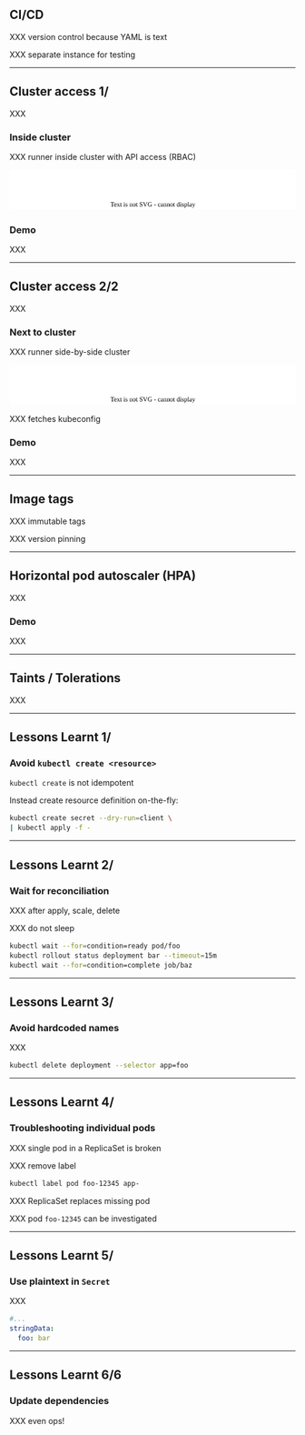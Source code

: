 ## CI/CD

XXX version control because YAML is text

XXX separate instance for testing

---

## Cluster access 1/

XXX

### Inside cluster

XXX runner inside cluster with API access (RBAC)

![](120_kubernetes/ci_cd/inside.drawio.svg) <!-- .element: style="width: 50%;" -->

### Demo

XXX

---

## Cluster access 2/2

XXX

### Next to cluster

XXX runner side-by-side cluster

![](120_kubernetes/ci_cd/side-by-side.drawio.svg) <!-- .element: style="width: 50%;" -->

XXX fetches kubeconfig

### Demo

XXX

---

## Image tags

XXX immutable tags

XXX version pinning

---

## Horizontal pod autoscaler (HPA)

XXX

### Demo

XXX

---

## Taints / Tolerations

XXX

---

## Lessons Learnt 1/

### Avoid `kubectl create <resource>`

`kubectl create` is not idempotent

Instead create resource definition on-the-fly:

```bash
kubectl create secret --dry-run=client \
| kubectl apply -f -
```

---

## Lessons Learnt 2/

### Wait for reconciliation

XXX after apply, scale, delete

XXX do not sleep

```bash
kubectl wait --for=condition=ready pod/foo
kubectl rollout status deployment bar --timeout=15m
kubectl wait --for=condition=complete job/baz
```

---

## Lessons Learnt 3/

### Avoid hardcoded names

XXX

```bash
kubectl delete deployment --selector app=foo
```

---

## Lessons Learnt 4/

### Troubleshooting individual pods

XXX single pod in a ReplicaSet is broken

XXX remove label

```bash
kubectl label pod foo-12345 app-
```

XXX ReplicaSet replaces missing pod

XXX pod `foo-12345` can be investigated

---

## Lessons Learnt 5/

### Use plaintext in `Secret`

XXX

```yaml
#...
stringData:
  foo: bar
```

---

## Lessons Learnt 6/6

### Update dependencies

XXX even ops!
